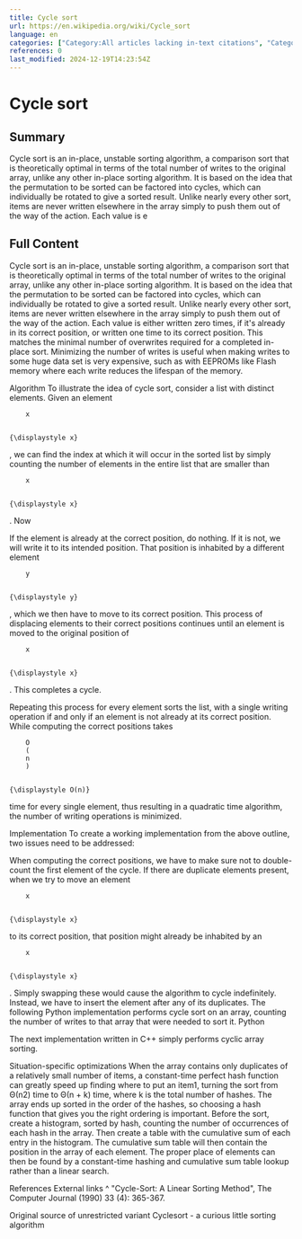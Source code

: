 ```yaml
---
title: Cycle sort
url: https://en.wikipedia.org/wiki/Cycle_sort
language: en
categories: ["Category:All articles lacking in-text citations", "Category:All articles lacking reliable references", "Category:All articles needing additional references", "Category:All articles with unsourced statements", "Category:Articles lacking in-text citations from July 2017", "Category:Articles lacking reliable references from February 2018", "Category:Articles needing additional references from July 2017", "Category:Articles with example C++ code", "Category:Articles with example Python (programming language) code", "Category:Articles with example pseudocode", "Category:Articles with multiple maintenance issues", "Category:Articles with short description", "Category:Articles with unsourced statements from September 2024", "Category:Comparison sorts", "Category:Short description is different from Wikidata"]
references: 0
last_modified: 2024-12-19T14:23:54Z
---
```


# Cycle sort

## Summary

Cycle sort is an in-place, unstable sorting algorithm, a comparison sort that is theoretically optimal in terms of the total number of writes to the original array, unlike any other in-place sorting algorithm. It is based on the idea that the permutation to be sorted can be factored into cycles, which can individually be rotated to give a sorted result.
Unlike nearly every other sort, items are never written elsewhere in the array simply to push them out of the way of the action. Each value is e

## Full Content

Cycle sort is an in-place, unstable sorting algorithm, a comparison sort that is theoretically optimal in terms of the total number of writes to the original array, unlike any other in-place sorting algorithm. It is based on the idea that the permutation to be sorted can be factored into cycles, which can individually be rotated to give a sorted result.
Unlike nearly every other sort, items are never written elsewhere in the array simply to push them out of the way of the action. Each value is either written zero times, if it's already in its correct position, or written one time to its correct position. This matches the minimal number of overwrites required for a completed in-place sort.
Minimizing the number of writes is useful when making writes to some huge data set is very expensive, such as with EEPROMs like Flash memory where each write reduces the lifespan of the memory.

Algorithm
To illustrate the idea of cycle sort, consider a list with distinct elements. Given an element 
  
    
      
        x
      
    
    {\displaystyle x}
  
, we can find the index at which it will occur in the sorted list by simply counting the number of elements in the entire list that are smaller than 
  
    
      
        x
      
    
    {\displaystyle x}
  
. Now

If the element is already at the correct position, do nothing.
If it is not, we will write it to its intended position. That position is inhabited by a different element 
  
    
      
        y
      
    
    {\displaystyle y}
  
, which we then have to move to its correct position. This process of displacing elements to their correct positions continues until an element is moved to the original position of 
  
    
      
        x
      
    
    {\displaystyle x}
  
. This completes a cycle.

Repeating this process for every element sorts the list, with a single writing operation if and only if an element is not already at its correct position. While computing the correct positions takes 
  
    
      
        O
        (
        n
        )
      
    
    {\displaystyle O(n)}
  
 time for every single element, thus resulting in a quadratic time algorithm, the number of writing operations is minimized.

Implementation
To create a working implementation from the above outline, two issues need to be addressed:

When computing the correct positions, we have to make sure not to double-count the first element of the cycle.
If there are duplicate elements present, when we try to move an element 
  
    
      
        x
      
    
    {\displaystyle x}
  
 to its correct position, that position might already be inhabited by an 
  
    
      
        x
      
    
    {\displaystyle x}
  
. Simply swapping these would cause the algorithm to cycle indefinitely. Instead, we have to insert the element after any of its duplicates.
The following Python implementation performs cycle sort on an array, counting the number of writes to that array that were needed to sort it.
Python

The next implementation written in C++ simply performs cyclic array sorting.

Situation-specific optimizations
When the array contains only duplicates of a relatively small number of items, a constant-time perfect hash function can greatly speed up finding where to put an item1, turning the sort from Θ(n2) time to Θ(n + k) time, where k is the total number of hashes. The array ends up sorted in the order of the hashes, so choosing a hash function that gives you the right ordering is important.
Before the sort, create a histogram, sorted by hash, counting the number of occurrences of each hash in the array. Then create a table with the cumulative sum of each entry in the histogram. The cumulative sum table will then contain the position in the array of each element. The proper place of elements can then be found by a constant-time hashing and cumulative sum table lookup rather than a linear search.

References
External links
^  "Cycle-Sort: A Linear Sorting Method", The Computer Journal (1990) 33 (4): 365-367.

Original source of unrestricted variant
Cyclesort - a curious little sorting algorithm
